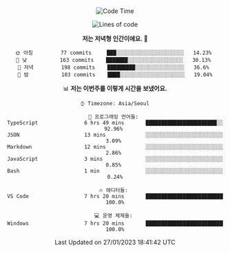 <div align="center">

<br />

 <!--START_SECTION:waka-->
![Code Time](http://img.shields.io/badge/Code%20Time-269%20hrs%208%20mins-blue)

![Lines of code](https://img.shields.io/badge/%EC%A0%80%EB%8A%94%20%EC%97%AC%ED%83%9C%EA%B9%8C%EC%A7%80%20-503%20Thousand%20%EC%A4%84%EC%9D%98%20%EC%BD%94%EB%93%9C%EB%A5%BC%20%EC%9E%91%EC%84%B1%ED%96%88%EC%96%B4%EC%9A%94.-blue)

**저는 저녁형 인간이에요. 🦉** 

```text
🌞 아침         77 commits     ███░░░░░░░░░░░░░░░░░░░░░░   14.23% 
🌆 낮　         163 commits    ███████░░░░░░░░░░░░░░░░░░   30.13% 
🌃 저녁         198 commits    █████████░░░░░░░░░░░░░░░░   36.6% 
🌙 밤　         103 commits    ████░░░░░░░░░░░░░░░░░░░░░   19.04%

```


📊 **저는 이번주를 이렇게 시간을 보냈어요.** 

```text
⌚︎ Timezone: Asia/Seoul

💬 프로그래밍 언어들: 
TypeScript               6 hrs 49 mins       ███████████████████████░░   92.96% 
JSON                     13 mins             ░░░░░░░░░░░░░░░░░░░░░░░░░   3.09% 
Markdown                 12 mins             ░░░░░░░░░░░░░░░░░░░░░░░░░   2.86% 
JavaScript               3 mins              ░░░░░░░░░░░░░░░░░░░░░░░░░   0.85% 
Bash                     1 min               ░░░░░░░░░░░░░░░░░░░░░░░░░   0.24%

🔥 에디터들: 
VS Code                  7 hrs 20 mins       █████████████████████████   100.0%

💻 운영 체제들: 
Windows                  7 hrs 20 mins       █████████████████████████   100.0%

```


 Last Updated on 27/01/2023 18:41:42 UTC
<!--END_SECTION:waka-->

</div>

